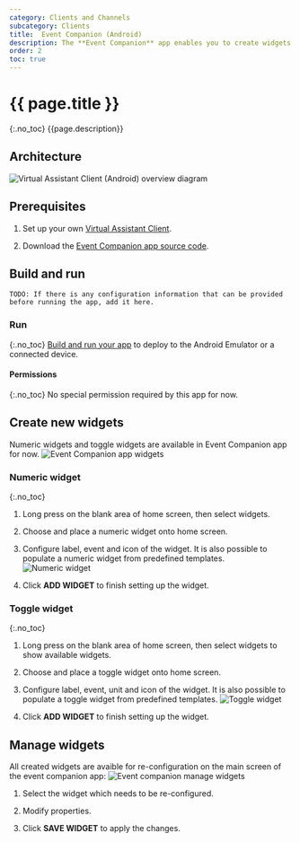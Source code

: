 ```yaml
---
category: Clients and Channels
subcategory: Clients
title:  Event Companion (Android)
description: The **Event Companion** app enables you to create widgets that will responds to custom events sent from your Virtual Assistant
order: 2
toc: true
---
```

# {{ page.title }}
{:.no_toc}
{{page.description}}

## Architecture
![Virtual Assistant Client (Android) overview diagram]({{site.baseurl}}/assets/images/android-virtual-assistant-client-architecture.png)

## Prerequisites

1. Set up your own [Virtual Assistant Client]({{site.baseurl/virtual-assistant/samples/virtual-assistant-client/}}).

1. Download the [Event Companion app source code]({{site.baseurl}}/tree/master/samples/android/clients/EventCompanion).

## Build and run

```
TODO: If there is any configuration information that can be provided before running the app, add it here.
```

### Run
{:.no_toc}
[Build and run your app](https://developer.android.com/studio/run) to deploy to the Android Emulator or a connected device.

#### Permissions
{:.no_toc}
No special permission required by this app for now.

## Create new widgets

Numeric widgets and toggle widgets are available in Event Companion app for now.
![Event Companion app widgets]({{site.baseurl}}/assets/images/android-event-companion-widgets.jpg)

### Numeric widget
{:.no_toc}
1. Long press on the blank area of home screen, then select widgets.

2. Choose and place a numeric widget onto home screen.

3. Configure label, event and icon of the widget. It is also possible to populate a numeric widget from predefined templates.
![Numeric widget]({{site.baseurl}}/assets/images/android-event-companion-numeric-widget-configuration.jpg)

4. Click **ADD WIDGET** to finish setting up the widget.

### Toggle widget
{:.no_toc}
1. Long press on the blank area of home screen, then select widgets to show available widgets.

2. Choose and place a toggle widget onto home screen.

3. Configure label, event, unit and icon of the widget. It is also possible to populate a toggle widget from predefined templates.
![Toggle widget]({{site.baseurl}}/assets/images/android-event-companion-toggle-widget-configuration.jpg)

4. Click **ADD WIDGET** to finish setting up the widget.

## Manage widgets

All created widgets are avaible for re-configuration on the main screen of the event companion app:
![Event companion manage widgets]({{site.baseurl}}/assets/images/android-event-companion-manage-widgets.jpg)

1. Select the widget which needs to be re-configured.

2. Modify properties.

3. Click **SAVE WIDGET** to apply the changes.